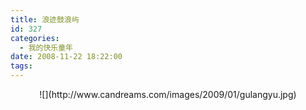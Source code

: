 ```yaml
---
title: 浪迹鼓浪屿
id: 327
categories:
  - 我的快乐童年
date: 2008-11-22 18:22:00
tags:
---
```


<div align="center">![](http://www.candreams.com/images/2009/01/gulangyu.jpg)
</div>